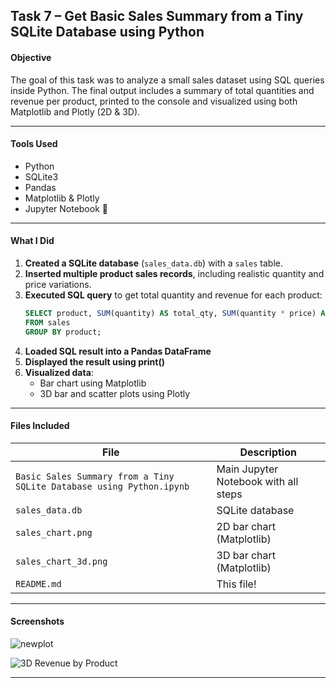 ##  Task 7 – Get Basic Sales Summary from a Tiny SQLite Database using Python 

####  Objective

The goal of this task was to analyze a small sales dataset using SQL queries inside Python. The final output includes a summary of total quantities and revenue per product, printed to the console and visualized using both Matplotlib and Plotly (2D & 3D). 

---

####  Tools Used

- Python 
- SQLite3 
- Pandas 
- Matplotlib & Plotly 
- Jupyter Notebook 📓

---

####  What I Did

1. **Created a SQLite database** (`sales_data.db`) with a `sales` table.
2. **Inserted multiple product sales records**, including realistic quantity and price variations.
3. **Executed SQL query** to get total quantity and revenue for each product:
   ```sql
   SELECT product, SUM(quantity) AS total_qty, SUM(quantity * price) AS revenue
   FROM sales
   GROUP BY product;
   ```
4. **Loaded SQL result into a Pandas DataFrame**
5. **Displayed the result using print()**
6. **Visualized data**:
   - Bar chart using Matplotlib
   - 3D bar and scatter plots using Plotly


---

####  Files Included

| File | Description |
|------|-------------|
| `Basic Sales Summary from a Tiny SQLite Database using Python.ipynb` | Main Jupyter Notebook with all steps |
| `sales_data.db` | SQLite database |
| `sales_chart.png` | 2D bar chart (Matplotlib) |
| `sales_chart_3d.png` | 3D bar chart (Matplotlib) |
| `README.md` | This file! 

---

####  Screenshots

![newplot](https://github.com/user-attachments/assets/adb76e2e-aeb1-4136-ba5f-84f402f55ad6)

![3D Revenue by Product](https://github.com/user-attachments/assets/7ced47c3-f671-42de-8f33-e98ebdb15203)

---
